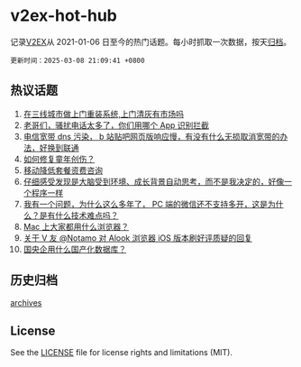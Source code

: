 # v2ex-hot-hub

 记录[V2EX](https://www.v2ex.com/)从 2021-01-06 日至今的热门话题。每小时抓取一次数据，按天[归档](archives)。

`更新时间：2025-03-08 21:09:41 +0800`

## 热议话题

1. [在三线城市做上门重装系统,上门清灰有市场吗](https://www.v2ex.com/t/1116833)
1. [老哥们，骚扰电话太多了，你们用哪个 App 识别拦截](https://www.v2ex.com/t/1116825)
1. [电信宽带 dns 污染， b 站贴吧网页版响应慢，有没有什么无损取消宽带的办法，好换到联通](https://www.v2ex.com/t/1116827)
1. [如何修复童年创伤？](https://www.v2ex.com/t/1116878)
1. [移动降低套餐资费咨询](https://www.v2ex.com/t/1116808)
1. [仔细感受发现是大脑受到环境、成长背景自动思考，而不是我决定的，好像一个程序一样](https://www.v2ex.com/t/1116844)
1. [我有一个问题，为什么这么多年了， PC 端的微信还不支持多开，这是为什么？是有什么技术难点吗？](https://www.v2ex.com/t/1116853)
1. [Mac 上大家都用什么浏览器？](https://www.v2ex.com/t/1116892)
1. [关于 V 友 @Notamo 对 Alook 浏览器 iOS 版本刷好评质疑的回复](https://www.v2ex.com/t/1116778)
1. [国央企用什么国产化数据库？](https://www.v2ex.com/t/1116839)

## 历史归档

[archives](archives)

## License

See the [LICENSE](LICENSE) file for license rights and limitations (MIT).
